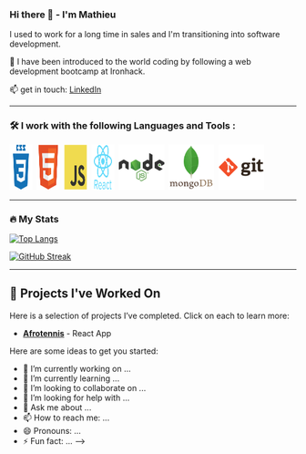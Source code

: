 ### Hi there 👋 - I'm Mathieu

I used to work for a long time in sales and I'm transitioning into software development.

🌱 I have been introduced to the world coding by following a web development bootcamp at Ironhack.

📫 get in touch: <a href="https://www.linkedin.com/in/mathieu-du/" target="_blank">LinkedIn</a>

---

### :hammer_and_wrench: I work with the following Languages and Tools :

<div>
  <img src="https://github.com/devicons/devicon/blob/master/icons/css3/css3-plain-wordmark.svg"  title="CSS3" alt="CSS" width="40" height="80"/>&nbsp;
  <img src="https://github.com/devicons/devicon/blob/master/icons/html5/html5-original.svg" title="HTML5" alt="HTML" width="40" height="80"/>&nbsp;
  <img src="https://github.com/devicons/devicon/blob/master/icons/javascript/javascript-original.svg" title="JavaScript" alt="JavaScript" width="40" height="80"/>&nbsp;
  <img src="https://github.com/devicons/devicon/blob/master/icons/react/react-original-wordmark.svg" title="React" alt="React" width="40" height="80"/>&nbsp;
  <img src="https://github.com/devicons/devicon/blob/master/icons/nodejs/nodejs-original-wordmark.svg" title="NodeJS" alt="NodeJS" width="80" height="80"/>&nbsp;
  <img src="https://github.com/devicons/devicon/blob/master/icons/mongodb/mongodb-original-wordmark.svg" title="MongoDB"  alt="MongoDB" width="80" height="80"/>&nbsp;
  <img src="https://github.com/devicons/devicon/blob/master/icons/git/git-original-wordmark.svg" title="Git" **alt="Git" width="80" height="80"/>&nbsp;
</div>

---

### 🔥 My Stats

[![Top Langs](https://github-readme-stats.vercel.app/api/top-langs/?username=Matt0107&layout=compact&theme=vision-friendly-dark)](https://github.com/anuraghazra/github-readme-stats)

[![GitHub Streak](http://github-readme-streak-stats.herokuapp.com?user=Matt0107&theme=dark&date_format=j%20M%5B%20Y%5D&mode=weekly)](https://git.io/streak-stats)

---

## 🌟 Projects I've Worked On

Here is a selection of projects I’ve completed. Click on each to learn more:

- [**Afrotennis**](https://afrotennis.com/) - React App



Here are some ideas to get you started:

- 🔭 I’m currently working on ...
- 🌱 I’m currently learning ...
- 👯 I’m looking to collaborate on ...
- 🤔 I’m looking for help with ...
- 💬 Ask me about ...
- 📫 How to reach me: ...
- 😄 Pronouns: ...
- ⚡ Fun fact: ...
-->
